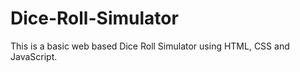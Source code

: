 # Dice-Roll-Simulator
This is a basic web based Dice Roll Simulator using HTML, CSS and JavaScript.
